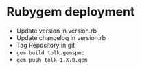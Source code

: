 # Rubygem deployment

* Update version in version.rb
* Update changelog in version.rb
* Tag Repository in git
* `gem build tolk.gemspec`
* `gem push tolk-1.X.0.gem`